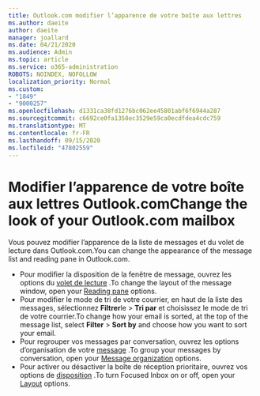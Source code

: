 ```yaml
---
title: Outlook.com modifier l’apparence de votre boîte aux lettres
ms.author: daeite
author: daeite
manager: joallard
ms.date: 04/21/2020
ms.audience: Admin
ms.topic: article
ms.service: o365-administration
ROBOTS: NOINDEX, NOFOLLOW
localization_priority: Normal
ms.custom:
- "1849"
- "9000257"
ms.openlocfilehash: d1331ca38fd1276bc062ee45801abf6f6944a287
ms.sourcegitcommit: c6692ce0fa1358ec3529e59ca0ecdfdea4cdc759
ms.translationtype: MT
ms.contentlocale: fr-FR
ms.lasthandoff: 09/15/2020
ms.locfileid: "47802559"
---
```

# <a name="change-the-look-of-your-outlookcom-mailbox"></a><span data-ttu-id="07a80-102">Modifier l’apparence de votre boîte aux lettres Outlook.com</span><span class="sxs-lookup"><span data-stu-id="07a80-102">Change the look of your Outlook.com mailbox</span></span>

<span data-ttu-id="07a80-103">Vous pouvez modifier l’apparence de la liste de messages et du volet de lecture dans Outlook.com.</span><span class="sxs-lookup"><span data-stu-id="07a80-103">You can change the appearance of the message list and reading pane in Outlook.com.</span></span>

- <span data-ttu-id="07a80-104">Pour modifier la disposition de la fenêtre de message, ouvrez les options du [volet de lecture](https://outlook.live.com/mail/options/mail/layout/readingPane) .</span><span class="sxs-lookup"><span data-stu-id="07a80-104">To change the layout of the message window, open your [Reading pane](https://outlook.live.com/mail/options/mail/layout/readingPane) options.</span></span>
- <span data-ttu-id="07a80-105">Pour modifier le mode de tri de votre courrier, en haut de la liste des messages, sélectionnez **Filtrer**le  >  **Tri par** et choisissez le mode de tri de votre courrier.</span><span class="sxs-lookup"><span data-stu-id="07a80-105">To change how your email is sorted, at the top of the message list, select **Filter** > **Sort by** and choose how you want to sort your email.</span></span>
- <span data-ttu-id="07a80-106">Pour regrouper vos messages par conversation, ouvrez les options d’organisation de votre [message](https://outlook.live.com/mail/options/mail/layout/conversations) .</span><span class="sxs-lookup"><span data-stu-id="07a80-106">To group your messages by conversation, open your [Message organization](https://outlook.live.com/mail/options/mail/layout/conversations) options.</span></span>
- <span data-ttu-id="07a80-107">Pour activer ou désactiver la boîte de réception prioritaire, ouvrez vos options de [disposition](https://outlook.live.com/mail/options/mail/layout/focused) .</span><span class="sxs-lookup"><span data-stu-id="07a80-107">To turn Focused Inbox on or off, open your [Layout](https://outlook.live.com/mail/options/mail/layout/focused) options.</span></span>